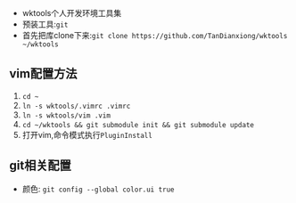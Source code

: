 * wktools个人开发环境工具集
* 预装工具:`git`
* 首先把库clone下来:`git clone https://github.com/TanDianxiong/wktools ~/wktools` 

## vim配置方法
1. `cd ~` 
2. `ln -s wktools/.vimrc .vimrc`
3. `ln -s wktools/vim .vim`
4. `cd ~/wktools && git submodule init && git submodule update`
5. 打开vim,命令模式执行`PluginInstall`

## git相关配置
* 颜色: `git config --global color.ui true`
